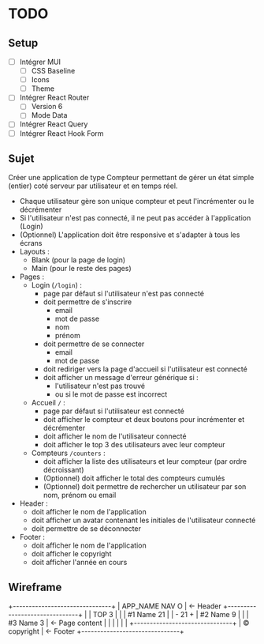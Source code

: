 # TODO

## Setup

- [ ] Intégrer MUI
  - [ ] CSS Baseline
  - [ ] Icons
  - [ ] Theme
- [ ] Intégrer React Router
  - [ ] Version 6
  - [ ] Mode Data
- [ ] Intégrer React Query
- [ ] Intégrer React Hook Form

## Sujet

Créer une application de type Compteur permettant de gérer un état simple (entier) coté serveur par utilisateur et en temps réel.

- Chaque utilisateur gère son unique compteur et peut l'incrémenter ou le décrémenter
- Si l'utilisateur n'est pas connecté, il ne peut pas accéder à l'application (Login)
- (Optionnel) L'application doit être responsive et s'adapter à tous les écrans
- Layouts :
  - Blank (pour la page de login)
  - Main (pour le reste des pages)
- Pages :
  - Login (`/login`) :
    - page par défaut si l'utilisateur n'est pas connecté
    - doit permettre de s'inscrire
      - email
      - mot de passe
      - nom
      - prénom
    - doit permettre de se connecter
      - email
      - mot de passe
    - doit rediriger vers la page d'accueil si l'utilisateur est connecté
    - doit afficher un message d'erreur générique si :
      - l'utilisateur n'est pas trouvé
      - ou si le mot de passe est incorrect
  - Accueil `/` :
    - page par défaut si l'utilisateur est connecté
    - doit afficher le compteur et deux boutons pour incrémenter et décrémenter
    - doit afficher le nom de l'utilisateur connecté
    - doit afficher le top 3 des utilisateurs avec leur compteur
  - Compteurs `/counters` :
    - doit afficher la liste des utilisateurs et leur compteur (par ordre décroissant)
    - (Optionnel) doit afficher le total des compteurs cumulés
    - (Optionnel) doit permettre de rechercher un utilisateur par son nom, prénom ou email
- Header :
  - doit afficher le nom de l'application
  - doit afficher un avatar contenant les initiales de l'utilisateur connecté
  - doit permettre de se déconnecter
- Footer :
  - doit afficher le nom de l'application
  - doit afficher le copyright
  - doit afficher l'année en cours


## Wireframe

+-------------------------------+
| APP_NAME      NAV           O |  <- Header
+-------------------------------+
|                | TOP 3        |
|                | #1 Name   21 |
|     - 21 +     | #2 Name    9 |
|                | #3 Name    3 |  <- Page content
|                |              |
|                |              |
+-------------------------------+
|           © copyright         |  <- Footer
+-------------------------------+
